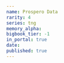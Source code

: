 ```yaml
---
name: Prospero Data
rarity: 4
series: tng
memory_alpha:
bigbook_tier: -1
in_portal: true
date:
published: true
---
```



